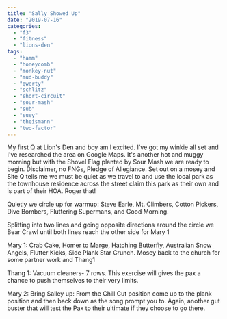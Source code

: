```yaml
---
title: "Sally Showed Up"
date: "2019-07-16"
categories: 
  - "f3"
  - "fitness"
  - "lions-den"
tags: 
  - "hamm"
  - "honeycomb"
  - "monkey-nut"
  - "mud-buddy"
  - "qwerty"
  - "schlitz"
  - "short-circuit"
  - "sour-mash"
  - "sub"
  - "suey"
  - "theismann"
  - "two-factor"
---
```


My first Q at Lion's Den and boy am I excited. I've got my winkie all set and I've researched the area on Google Maps. It's another hot and muggy morning but with the Shovel Flag planted by Sour Mash we are ready to begin. Disclaimer, no FNGs, Pledge of Allegiance. Set out on a mosey and Site Q tells me we must be quiet as we travel to and use the local park as the townhouse residence across the street claim this park as their own and is part of their HOA. Roger that!

Quietly we circle up for warmup: Steve Earle, Mt. Climbers, Cotton Pickers, Dive Bombers, Fluttering Supermans, and Good Morning.

Splitting into two lines and going opposite directions around the circle we Bear Crawl until both lines reach the other side for Mary 1

Mary 1: Crab Cake, Homer to Marge, Hatching Butterfly, Australian Snow Angels, Flutter Kicks, Side Plank Star Crunch. Mosey back to the church for some partner work and Thang1

Thang 1: Vacuum cleaners- 7 rows. This exercise will gives the pax a chance to push themselves to their very limits.

Mary 2: Bring Salley up: From the Chill Cut position come up to the plank position and then back down as the song prompt you to. Again, another gut buster that will test the Pax to their ultimate if they choose to go there.
